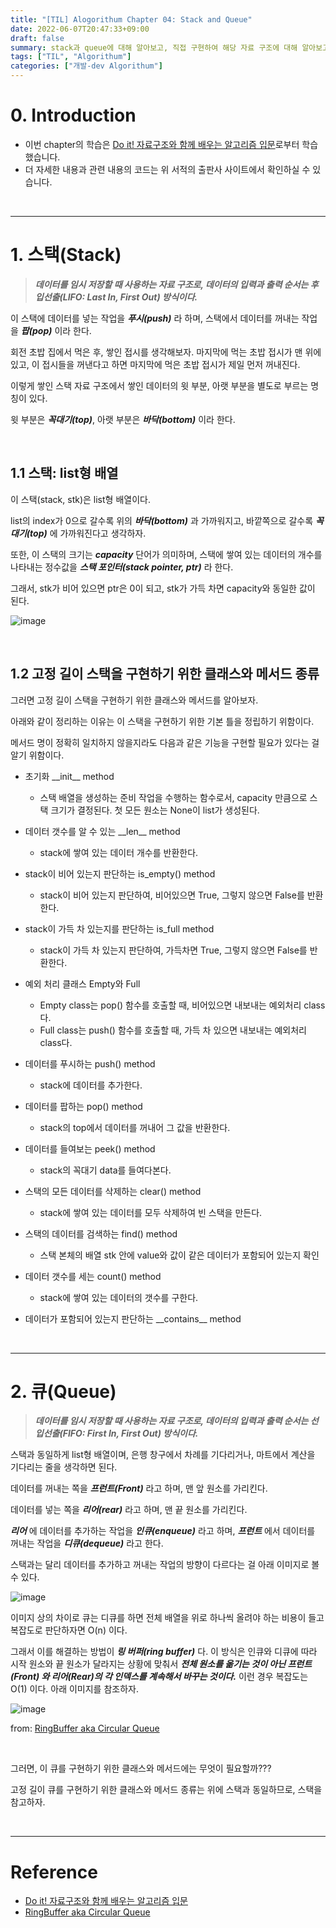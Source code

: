 ```yaml
---
title: "[TIL] Alogorithum Chapter 04: Stack and Queue"
date: 2022-06-07T20:47:33+09:00
draft: false
summary: stack과 queue에 대해 알아보고, 직접 구현하여 해당 자료 구조에 대해 알아보고, 이 두 자료구조의 차이점에 대해 이해해보자.
tags: ["TIL", "Algorithum"]
categories: ["개발-dev Algorithum"]
---
```


# 0. Introduction

- 이번 chapter의 학습은 [Do it! 자료구조와 함께 배우는 알고리즘 입문](http://www.kyobobook.co.kr/product/detailViewKor.laf?barcode=9791163031727)로부터 학습했습니다.
- 더 자세한 내용과 관련 내용의 코드는 위 서적의 출판사 사이트에서 확인하실 수 있습니다.

<br>

---

# 1. 스택(Stack)

> **_데이터를 임시 저장할 때 사용하는 자료 구조로, 데이터의 입력과 출력 순서는 후입선출(LIFO: Last In, First Out) 방식이다._**

이 스택에 데이터를 넣는 작업을 **_푸시(push)_** 라 하며, 스택에서 데이터를 꺼내는 작업을 **_팝(pop)_** 이라 한다.

회전 초밥 집에서 먹은 후, 쌓인 접시를 생각해보자. 마지막에 먹는 초밥 접시가 맨 위에 있고, 이 접시들을 꺼낸다고 하면 마지막에 먹은 초밥 접시가 제일 먼저 꺼내진다.

이렇게 쌓인 스택 자료 구조에서 쌓인 데이터의 윗 부분, 아랫 부분을 별도로 부르는 명칭이 있다.

윗 부분은 **_꼭대기(top)_**, 아랫 부분은 **_바닥(bottom)_** 이라 한다.

<br>

## 1.1 스택: list형 배열

이 스택(stack, stk)은 list형 배열이다.

list의 index가 0으로 갈수록 위의 **_바닥(bottom)_** 과 가까워지고, 바깥쪽으로 갈수록 **_꼭대기(top)_** 에 가까워진다고 생각하자.

또한, 이 스택의 크기는 **_capacity_** 단어가 의미하며, 스택에 쌓여 있는 데이터의 개수를 나타내는 정수값을 **_스택 포인터(stack pointer, ptr)_** 라 한다.

그래서, stk가 비어 있으면 ptr은 0이 되고, stk가 가득 차면 capacity와 동일한 값이 된다.

![image](https://user-images.githubusercontent.com/78094972/172626905-1855bada-f74e-4bbd-af2b-e9133dec2d61.jpg)

<br>

## 1.2 고정 길이 스택을 구현하기 위한 클래스와 메서드 종류

그러면 고정 길이 스택을 구현하기 위한 클래스와 메서드를 알아보자.

아래와 같이 정리하는 이유는 이 스택을 구현하기 위한 기본 틀을 정립하기 위함이다.

메서드 명이 정확히 일치하지 않을지라도 다음과 같은 기능을 구현할 필요가 있다는 걸 알기 위함이다.

- 초기화 \_\_init\_\_ method

  - 스택 배열을 생성하는 준비 작업을 수행하는 함수로서, capacity 만큼으로 스택 크기가 결정된다. 첫 모든 원소는 None이 list가 생성된다.

- 데이터 갯수를 알 수 있는 \_\_len\_\_ method

  - stack에 쌓여 있는 데이터 개수를 반환한다.

- stack이 비어 있는지 판단하는 is_empty() method

  - stack이 비어 있는지 판단하여, 비어있으면 True, 그렇지 않으면 False를 반환한다.

- stack이 가득 차 있는지를 판단하는 is_full method

  - stack이 가득 차 있는지 판단하여, 가득차면 True, 그렇지 않으면 False를 반환한다.

- 예외 처리 클래스 Empty와 Full

  - Empty class는 pop() 함수를 호출할 때, 비어있으면 내보내는 예외처리 class다.
  - Full class는 push() 함수를 호출할 때, 가득 차 있으면 내보내는 예외처리 class다.

- 데이터를 푸시하는 push() method

  - stack에 데이터를 추가한다.

- 데이터를 팝하는 pop() method

  - stack의 top에서 데이터를 꺼내어 그 값을 반환한다.

- 데이터를 들여보는 peek() method

  - stack의 꼭대기 data를 들여다본다.

- 스택의 모든 데이터를 삭제하는 clear() method

  - stack에 쌓여 있는 데이터를 모두 삭제하여 빈 스택을 만든다.

- 스택의 데이터를 검색하는 find() method

  - 스택 본체의 배열 stk 안에 value와 값이 같은 데이터가 포함되어 있는지 확인

- 데이터 갯수를 세는 count() method

  - stack에 쌓여 있는 데이터의 갯수를 구한다.

- 데이터가 포함되어 있는지 판단하는 \_\_contains\_\_ method

<br>

---

# 2. 큐(Queue)

> **_데이터를 임시 저장할 때 사용하는 자료 구조로, 데이터의 입력과 출력 순서는 선입선출(FIFO: First In, First Out) 방식이다._**

스택과 동일하게 list형 배열이며, 은행 창구에서 차례를 기다리거나, 마트에서 계산을 기다리는 줄을 생각하면 된다.

데이터를 꺼내는 쪽을 **_프런트(Front)_** 라고 하며, 맨 앞 원소를 가리킨다.

데이터를 넣는 쪽을 **_리어(rear)_** 라고 하며, 맨 끝 원소를 가리킨다.

**_리어_** 에 데이터를 추가하는 작업을 **_인큐(enqueue)_** 라고 하며, **_프런트_** 에서 데이터를 꺼내는 작업을 **_디큐(dequeue)_** 라고 한다.

스택과는 달리 데이터를 추가하고 꺼내는 작업의 방향이 다르다는 걸 아래 이미지로 볼 수 있다.

![image](https://user-images.githubusercontent.com/78094972/172626927-58936a8d-c0bf-4f3b-bc5c-27b71a330eb4.jpg)

이미지 상의 차이로 큐는 디큐를 하면 전체 배열을 위로 하나씩 올려야 하는 비용이 들고 복잡도로 판단하자면 O(n) 이다.

그래서 이를 해결하는 방법이 **_링 버퍼(ring buffer)_** 다. 이 방식은 인큐와 디큐에 따라 시작 원소와 끝 원소가 달라지는 상황에 맞춰서 **_전체 원소를 옮기는 것이 아닌 프런트(Front) 와 리어(Rear)의 각 인덱스를 계속해서 바꾸는 것이다._** 이런 경우 복잡도는 O(1) 이다. 아래 이미지를 참조하자.

![image](https://user-images.githubusercontent.com/78094972/172816375-639e69a6-a57a-4ac2-8982-8a38d86979fe.jpg)

from: [RingBuffer aka Circular Queue](https://iosexample.com/ringbuffer-aka-circular-queue/)

<br>

그러면, 이 큐를 구현하기 위한 클래스와 메서드에는 무엇이 필요할까???

고정 길이 큐를 구현하기 위한 클래스와 메서드 종류는 위에 스택과 동일하므로, 스택을 참고하자.

<br>

---

# Reference

- [Do it! 자료구조와 함께 배우는 알고리즘 입문](http://www.kyobobook.co.kr/product/detailViewKor.laf?barcode=9791163031727)
- [RingBuffer aka Circular Queue](https://iosexample.com/ringbuffer-aka-circular-queue/)
